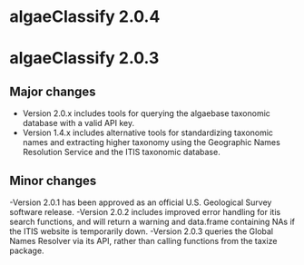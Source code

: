 # algaeClassify 2.0.4

# algaeClassify 2.0.3

## Major changes

- Version 2.0.x includes tools for querying the algaebase taxonomic database with a valid API key.
- Version 1.4.x includes alternative tools for standardizing taxonomic names
and extracting higher taxonomy using the Geographic Names Resolution Service and 
the ITIS taxonomic database.

## Minor changes

-Version 2.0.1 has been approved as an official U.S. Geological Survey software release.
-Version 2.0.2 includes improved error handling for itis search functions, and will return
a warning and data.frame containing NAs if the ITIS website is temporarily down.
-Version 2.0.3 queries the Global Names Resolver via its API, rather than calling
  functions from the taxize package.
